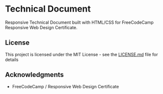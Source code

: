 # Technical Document

Responsive Technical Document built with HTML/CSS for FreeCodeCamp Responsive Web Design Certificate.


## License

This project is licensed under the MIT License - see the [LICENSE.md](LICENSE.md) file for details

## Acknowledgments

* FreeCodeCamp / Responsive Web Design Certificate
